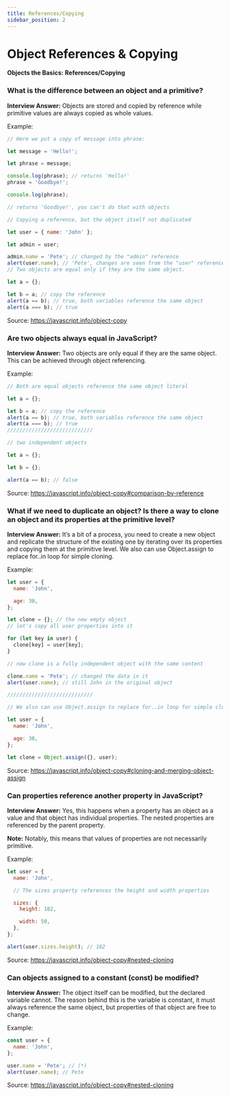```yaml
---
title: References/Copying
sidebar_position: 2
---
```


# Object References & Copying

**Objects the Basics: References/Copying**

<head>
  <title>Object References/Copying - Frontend Interview Questions & Answers</title>
  <meta charSet="utf-8" />
</head>

### What is the difference between an object and a primitive?

**Interview Answer:** Objects are stored and copied by reference while primitive values are always copied as whole values.

Example:

```js
// Here we put a copy of message into phrase:

let message = 'Hello!';

let phrase = message;

console.log(phrase); // returns 'Hello!'
phrase = 'Goodbye!';

console.log(phrase);

// returns 'Goodbye!', you can't do that with objects

// Copying a reference, but the object itself not duplicated

let user = { name: 'John' };

let admin = user;

admin.name = 'Pete'; // changed by the "admin" reference
alert(user.name); // 'Pete', changes are seen from the "user" reference
// Two objects are equal only if they are the same object.

let a = {};

let b = a; // copy the reference
alert(a == b); // true, both variables reference the same object
alert(a === b); // true
```

Source: <https://javascript.info/object-copy>

### Are two objects always equal in JavaScript?

**Interview Answer:** Two objects are only equal if they are the same object. This can be achieved through object referencing.

Example:

```js
// Both are equal objects reference the same object literal

let a = {};

let b = a; // copy the reference
alert(a == b); // true, both variables reference the same object
alert(a === b); // true
////////////////////////////

// two independent objects

let a = {};

let b = {};

alert(a == b); // false
```

Source: <https://javascript.info/object-copy#comparison-by-reference>

### What if we need to duplicate an object? Is there a way to clone an object and its properties at the primitive level?

**Interview Answer:** It’s a bit of a process, you need to create a new object and replicate the structure of the existing one by iterating over its properties and copying them at the primitive level. We also can use Object.assign to replace for..in loop for simple cloning.

Example:

```js
let user = {
  name: 'John',

  age: 30,
};

let clone = {}; // the new empty object
// let's copy all user properties into it

for (let key in user) {
  clone[key] = user[key];
}

// now clone is a fully independent object with the same content

clone.name = 'Pete'; // changed the data in it
alert(user.name); // still John in the original object

////////////////////////////

// We also can use Object.assign to replace for..in loop for simple cloning:

let user = {
  name: 'John',

  age: 30,
};

let clone = Object.assign({}, user);
```

Source: <https://javascript.info/object-copy#cloning-and-merging-object-assign>

### Can properties reference another property in JavaScript?

**Interview Answer:** Yes, this happens when a property has an object as a value and that object has individual properties. The nested properties are referenced by the parent property.

**Note:** Notably, this means that values of properties are not necessarily primitive.

Example:

```js
let user = {
  name: 'John',

  // The sizes property references the height and width properties

  sizes: {
    height: 182,

    width: 50,
  },
};

alert(user.sizes.height); // 182
```

Source: <https://javascript.info/object-copy#nested-cloning>

### Can objects assigned to a constant (const) be modified?

**Interview Answer:** The object itself can be modified, but the declared variable cannot. The reason behind this is the variable is constant, it must always reference the same object, but properties of that object are free to change.

Example:

```js
const user = {
  name: 'John',
};

user.name = 'Pete'; // (*)
alert(user.name); // Pete
```

Source: <https://javascript.info/object-copy#nested-cloning>
